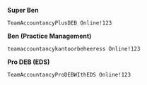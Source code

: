 **Super Ben**
```
TeamAccountancyPlusDEB Online!123
```

**Ben (Practice Management)**
```
teamaccountancykantoorbeheeress Online!123
```

**Pro DEB (EDS)**
```
TeamAccountancyProDEBWIthEDS Online!123
```

